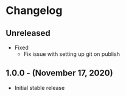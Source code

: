 # Changelog

## Unreleased

* Fixed
  * Fix issue with setting up git on publish

## 1.0.0 - (November 17, 2020)

* Initial stable release
